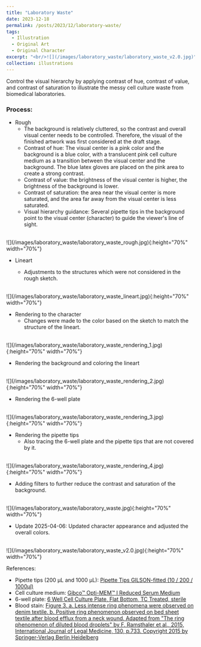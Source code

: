 ```yaml
---
title: "Laboratory Waste"
date: 2023-12-18
permalink: /posts/2023/12/laboratory-waste/
tags:
  - Illustration
  - Original Art
  - Original Character
excerpt: "<br/>![](/images/laboratory_waste/laboratory_waste_v2.0.jpg)"
collection: illustrations
---
```

Control the visual hierarchy by applying contrast of hue, contrast of value, and contrast of saturation to illustrate the messy cell culture waste from biomedical laboratories.

### Process: 

* Rough
    - The background is relatively cluttered, so the contrast and overall visual center needs to be controlled. Therefore, the visual of the finished artwork was first considered at the draft stage.
    - Contrast of hue: The visual center is a pink color and the background is a blue color, with a translucent pink cell culture medium as a transition between the visual center and the background. The blue latex gloves are placed on the pink area to create a strong contrast.
    - Contrast of value: the brightness of the visual center is higher, the brightness of the background is lower.
    - Contrast of saturation: the area near the visual center is more saturated, and the area far away from the visual center is less saturated.
    - Visual hierarchy guidance: Several pipette tips in the background point to the visual center (character) to guide the viewer's line of sight.
<br>
![](/images/laboratory_waste/laboratory_waste_rough.jpg){:height="70%" width="70%"}


* Lineart

    - Adjustments to the structures which were not considered in the rough sketch.
<br>
    ![](/images/laboratory_waste/laboratory_waste_lineart.jpg){:height="70%" width="70%"}

* Rendering to the character
    - Changes were made to the color based on the sketch to match the structure of the lineart.
<br>
![](/images/laboratory_waste/laboratory_waste_rendering_1.jpg){:height="70%" width="70%"}

* Rendering the background and coloring the lineart
<br>
![](/images/laboratory_waste/laboratory_waste_rendering_2.jpg){:height="70%" width="70%"}

* Rendering the 6-well plate
<br>
![](/images/laboratory_waste/laboratory_waste_rendering_3.jpg){:height="70%" width="70%"}

* Rendering the pipette tips
    - Also tracing the 6-well plate and the pipette tips that are not covered by it.
<br>
![](/images/laboratory_waste/laboratory_waste_rendering_4.jpg){:height="70%" width="70%"}

* Adding filters to further reduce the contrast and saturation of the background.
<br>
![](/images/laboratory_waste/laboratory_waste.jpg){:height="70%" width="70%"}

* Update 2025-04-06: Updated character appearance and adjusted the overall colors.
<br>
![](/images/laboratory_waste/laboratory_waste_v2.0.jpg){:height="70%" width="70%"}

References:
- Pipette tips (200 µL and 1000 µL): [Pipette Tips GILSON-fitted (10 / 200 / 1000μl)](https://down-my.img.susercontent.com/file/my-11134207-23010-982d1gc3wymvc8)
- Cell culture medium: [Gibco™ Opti-MEM™ I Reduced Serum Medium](https://assets.fishersci.com/TFS-Assets/LSG/product-images/31985070_650x600.jpg-650.jpg)
- 6-well plate: [6 Well Cell Culture Plate, Flat Bottom, TC Treated, sterile](https://www.socalbiomed.com/media/catalog/product/cache/a677b3a1e4d104ece7badf0290bc9a8c/9/8/986a7b4ed1c8755efb7ab63417032f33.jpg)
- Blood stain: [Figure 3. a. Less intense ring phenomena were observed on denim textile. b.
Positive ring phenomenon observed on bed sheet textile after blood efflux
from a neck wound. Adapted from "The ring phenomenon of diluted blood droplets" by F. Ramsthaler et al., 2015, International Journal of Legal Medicine, 130, p.733. Copyright 2015 by Springer-Verlag Berlin Heidelberg](https://www.researchgate.net/publication/288836824/figure/fig3/AS:960122595586070@1605922473845/a-Less-intense-ring-phenomena-were-observed-on-denim-textile-b-Positive-ring-phenomenon.gif)